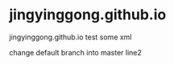 # jingyinggong.github.io
jingyinggong.github.io test some xml

change default branch into master
line2
